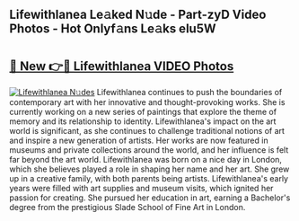 ## Lifewithlanea Le𝚊ked N𝚞de - Part-zyD Video Photos - Hot Onlyf𝚊ns Le𝚊ks elu5W

# <h2><a href="http://ac55386.deff.icu/?id=Lifewithlanea">🔗 New 👉🔴 Lifewithlanea VIDEO Photos</a></h2>

[![Lifewithlanea N𝚞des](https://i.imgur.com/rIISA9y.gif)](http://ac55386.deff.icu/?id=Lifewithlanea)
Lifewithlanea continues to push the boundaries of contemporary art with her innovative and thought-provoking works. She is currently working on a new series of paintings that explore the theme of memory and its relationship to identity. Lifewithlanea's impact on the art world is significant, as she continues to challenge traditional notions of art and inspire a new generation of artists. Her works are now featured in museums and private collections around the world, and her influence is felt far beyond the art world. Lifewithlanea was born on a nice day in London, which she believes played a role in shaping her name and her art. She grew up in a creative family, with both parents being artists. Lifewithlanea's early years were filled with art supplies and museum visits, which ignited her passion for creating. She pursued her education in art, earning a Bachelor's degree from the prestigious Slade School of Fine Art in London.
